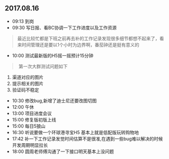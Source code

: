 ## 2017.08.16
* 09:13 到岗
* 09:30 写日报、看BC协调一下工作进度以及工作资源
>最近比较忙都是下班之前再去补的工作记录发现很多细节都想不起来了，看来时间管理还是要以1个小时为边界啊，番茄钟还是挺有意义的
* 10:00 测试最新版的H5摇一摇预计15分钟
>  第一次大群测试问题如下
>
1.  渠道对应的图片
2.  提示相关的图片
3.  验证码不稳定
* 10:30 修改bug,新增了迪士尼还要改图切图
* 12:00 午休
* 13:00 项目进度会议
* 15:00 修复版初版上线
* 15:00 每日5狼山
* 16:30 听说要做一个环球港寻宝H5 基本上就是低配版玩转购物地 
* 17:42 补一下工作记录发觉时间估算不是很准,在遇到一些bug难以解决的时候开发周期明显拉长
* 18:00 圆周老师傅沟通了一下接口明天基本上没问题

